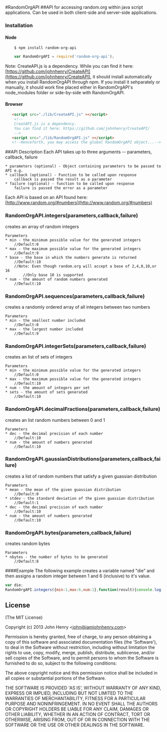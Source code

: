 #RandomOrgAPI
##API for accessing random.org within java script applications. 
Can be used in both client-side and server-side applications.
### Installation
#### Node
```
    $ npm install random-org-api
```

```js
    var RandomOrgAPI = require('random-org-api');
```

Note: CreateAPI.js is a dependency.
	While you can find it here: [https://github.com/johnhenry/CreateAPI](https://github.com/johnhenry/CreateAPI),
	it should install automatically when you install RandomOrgAPI through npm. If you install it sehparately or manually, it should work fine placed either in RandomOrgAPI's node_modules folder or side-by-side with RandomOrgAPI.



#### Browser
```html
   <script src="./lib/CreateAPI.js" ></script>
    <!--
    CreatAPI.js is a dependency. 
    You can find it here: https://github.com/johnhenry/CreateAPI/
    -->
   <script src="./lib/RandomOrgAPI.js" ></script>
   <!--Henceforth, you may access the global RandomOrgAPI object...-->
```

##API Description
Each API takes up to three arguments -- parameters, callback, failure

    * parameters (optional) - Object containing parameters to be passed to API e.g.
    * callback (optional) - Function to be called upon response
        callback is passed the result as a parameter
    * failure (optional) - function to be called upon response
        failure is passed the error as a parameter

Each API is based on an API found here: [http://www.random.org/#numbers](http://www.random.org/#numbers)

### RandomOrgAPI.integers(parameters,callback,failure)
creates an array of random integers

	Parameters
    * min - the minimum possible value for the generated integers
        //Default:0
    * max - the maximum possible value for the generated integers
        //Default:9
    * base - the base in which the numbers generate is returned
        //Default:10
        //Note: Even though random.org will accept a base of 2,4,8,10,or 16
            //Only base 10 is supported
    * num - the amount of random numbers generated
        //Default:10

### RandomOrgAPI.sequences(parameters,callback,failure)
creates a randomly ordered array of all integers between two numbers

    Parameters
    * min - the smallest number included
        //Default:0
    * max - the largest number included
        //Default:9

### RandomOrgAPI.integerSets(parameters,callback,failure)
creates an list of sets of integers

	Parameters
    * min - the minimum possible value for the generated integers
        //Default:0
    * max - the maximum possible value for the generated integers
        //Default:10
    * num - the amount of integers per set
    * sets - the amount of sets generated
        //Default:10

### RandomOrgAPI.decimalFractions(parameters,callback,failure)
creates an list random numbers between 0 and 1

	Parameters
    * dec - the decimal precision of each number
        //Default:10
    * num - the amount of numbers generated
        //Default:10

### RandomOrgAPI.gaussianDistributions(parameters,callback,failure)
creates a list of random numbers that satisfy a given guassian distribution

	Parameters
    * mean - the mean of the given guassian distribution
        //Default:0
    * stdev - the standard deviation of the given guassian distribution
        //Default:1
    * dec - the decimal precision of each number
        //Default:10
    * num - the amount of numbers generated
        //Default:10

### RandomOrgAPI.bytes(parameters,callback,failure)
creates random bytes

	Parameters
    * nbytes - the number of bytes to be generated
        //Default:8

####Example
The following example creates a variable named "die" and then assigns a random integer between 1 and 6 (inclusive) to it's value.

```js
var die;
RandomOrgAPI.integers({min:1,max:6,num:1},function(result){console.log(die = result[0])});
```

## License

(The MIT License)

Copyright (c) 2013 John Henry &lt;john@iamjohnhenry.com&gt;

Permission is hereby granted, free of charge, to any person obtaining
a copy of this software and associated documentation files (the
'Software'), to deal in the Software without restriction, including
without limitation the rights to use, copy, modify, merge, publish,
distribute, sublicense, and/or sell copies of the Software, and to
permit persons to whom the Software is furnished to do so, subject to
the following conditions:

The above copyright notice and this permission notice shall be
included in all copies or substantial portions of the Software.

THE SOFTWARE IS PROVIDED 'AS IS', WITHOUT WARRANTY OF ANY KIND,
EXPRESS OR IMPLIED, INCLUDING BUT NOT LIMITED TO THE WARRANTIES OF
MERCHANTABILITY, FITNESS FOR A PARTICULAR PURPOSE AND NONINFRINGEMENT.
IN NO EVENT SHALL THE AUTHORS OR COPYRIGHT HOLDERS BE LIABLE FOR ANY
CLAIM, DAMAGES OR OTHER LIABILITY, WHETHER IN AN ACTION OF CONTRACT,
TORT OR OTHERWISE, ARISING FROM, OUT OF OR IN CONNECTION WITH THE
SOFTWARE OR THE USE OR OTHER DEALINGS IN THE SOFTWARE.
